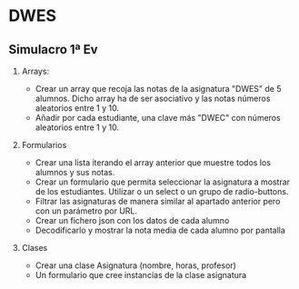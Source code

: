 # DWES

## Simulacro 1ª Ev

1. Arrays:
   - Crear un array que recoja las notas de la asignatura "DWES" de 5 alumnos. Dicho array ha de ser asociativo y las notas números aleatorios entre 1 y 10.
   - Añadir por cada estudiante, una clave más "DWEC" con números aleatorios entre 1 y 10.

2. Formularios
   - Crear una lista iterando el array anterior que muestre todos los alumnos y sus notas.
   - Crear un formulario que permita seleccionar la asignatura a mostrar de los estudiantes. Utilizar o un select o un grupo de radio-buttons.
   - Filtrar las asignaturas de manera similar al apartado anterior pero con un parámetro por URL.
   - Crear un fichero json con los datos de cada alumno
   - Decodificarlo y mostrar la nota media de cada alumno por pantalla

3. Clases
   - Crear una clase Asignatura (nombre, horas, profesor)
   - Un formulario que cree instancias de la clase asignatura
